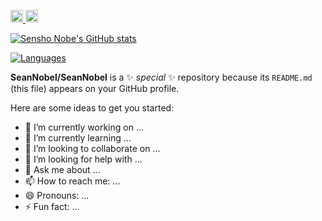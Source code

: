<p align="left">
  <a href="http://twitter.com/nobel_sean">
    <img height="20" src="https://img.shields.io/twitter/follow/nobel_sean?label=Twitter&logo=twitter&style=flat" />
  </a>
  <a href="https://github.com/SeanNobel">
    <img height="20" src="https://img.shields.io/github/followers/SeanNobel?label=follow&logo=github&style=flat" />
  </a>
</p>

[![Sensho Nobe's GitHub stats](https://github-readme-stats.vercel.app/api?username=SeanNobel&count_private=true&show_icons=true&theme=darcula)](https://github.com/anuraghazra/github-readme-stats)

[![Languages](https://github-readme-stats.vercel.app/api/top-langs/?username=SeanNobel&layout=compact&hide=jupyter%20notebook&theme=darcula)](https://github.com/anuraghazra/github-readme-stats)


**SeanNobel/SeanNobel** is a ✨ _special_ ✨ repository because its `README.md` (this file) appears on your GitHub profile.

Here are some ideas to get you started:

- 🔭 I’m currently working on ...
- 🌱 I’m currently learning ...
- 👯 I’m looking to collaborate on ...
- 🤔 I’m looking for help with ...
- 💬 Ask me about ...
- 📫 How to reach me: ...
- 😄 Pronouns: ...
- ⚡ Fun fact: ...
